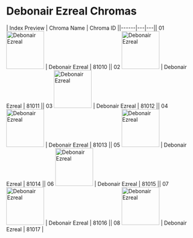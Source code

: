 # Debonair Ezreal Chromas

| Index  Preview | Chroma Name | Chroma ID ||------|---|---|| 01  <img src='https://raw.communitydragon.org/latest/plugins/rcp-be-lol-game-data/global/default/v1/champion-chroma-images/81/81010.png' alt='Debonair Ezreal' width='100'> | Debonair Ezreal | 81010 || 02  <img src='https://raw.communitydragon.org/latest/plugins/rcp-be-lol-game-data/global/default/v1/champion-chroma-images/81/81011.png' alt='Debonair Ezreal' width='100'> | Debonair Ezreal | 81011 || 03  <img src='https://raw.communitydragon.org/latest/plugins/rcp-be-lol-game-data/global/default/v1/champion-chroma-images/81/81012.png' alt='Debonair Ezreal' width='100'> | Debonair Ezreal | 81012 || 04  <img src='https://raw.communitydragon.org/latest/plugins/rcp-be-lol-game-data/global/default/v1/champion-chroma-images/81/81013.png' alt='Debonair Ezreal' width='100'> | Debonair Ezreal | 81013 || 05  <img src='https://raw.communitydragon.org/latest/plugins/rcp-be-lol-game-data/global/default/v1/champion-chroma-images/81/81014.png' alt='Debonair Ezreal' width='100'> | Debonair Ezreal | 81014 || 06  <img src='https://raw.communitydragon.org/latest/plugins/rcp-be-lol-game-data/global/default/v1/champion-chroma-images/81/81015.png' alt='Debonair Ezreal' width='100'> | Debonair Ezreal | 81015 || 07  <img src='https://raw.communitydragon.org/latest/plugins/rcp-be-lol-game-data/global/default/v1/champion-chroma-images/81/81016.png' alt='Debonair Ezreal' width='100'> | Debonair Ezreal | 81016 || 08  <img src='https://raw.communitydragon.org/latest/plugins/rcp-be-lol-game-data/global/default/v1/champion-chroma-images/81/81017.png' alt='Debonair Ezreal' width='100'> | Debonair Ezreal | 81017 |